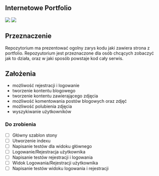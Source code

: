 ## Internetowe Portfolio 
![](https://img.shields.io/badge/Django-2.1-green.svg)
![](https://img.shields.io/badge/Python-3.7-green.svg)

## Przeznaczenie

Repozytorium ma prezentować ogolny zarys kodu jaki zawiera strona z portfolio. Repozyutorium jest przeznaczone
dla osób chcących zobaczyć jak to działa, oraz w jaki sposób powstaje kod cały serwis. 

## Założenia 

* możliwość rejestracji i logowanie
* tworzenie kontentu blogowego 
* tworzenie kontentu zawierającego zdjęcia 
* możliwość komentowania postów blogowych oraz zdjęć 
* możliwość polubienia zdjęcia 
* wyszykiwanie użytkowników 


### Do zrobienia 

- [ ]   Główny szablon stony 
- [ ]   Utworzenie indexu
- [ ]   Napisanie testów dla widoku głównego 
- [ ]   Logowanie/Rejestracja użytkownika
- [ ]   Napisanie testów rejestracji i logowania 
- [ ]   Widok Logowania/Rejestracji użytkownika
- [ ]   Napisanie testów widoku logowania i rejestracji 
